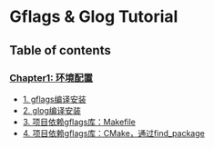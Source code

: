 # Gflags & Glog Tutorial

## Table of contents

### [Chapter1: 环境配置](chapter-01/README.md)

- [1. gflags编译安装](chapter-01/recipe-01/README.md)
- [2. glog编译安装](chapter-01/recipe-02/README.md)
- [3. 项目依赖gflags库：Makefile](chapter-01/recipe-03/README.md)
- [4. 项目依赖gflags库：CMake，通过find_package](chapter-01/recipe-04/README.md)

